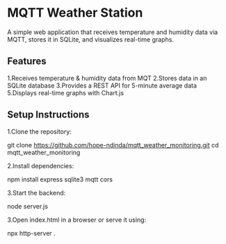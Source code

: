 # MQTT Weather Station

A simple web application that receives temperature and humidity data via MQTT, stores it in SQLite, and visualizes real-time graphs.

## Features

1.Receives temperature & humidity data from MQT
2.Stores data in an SQLite database
3.Provides a REST API for 5-minute average data
5.Displays real-time graphs with Chart.js

## Setup Instructions

1.Clone the repository:

git clone https://github.com/hope-ndinda/mqtt_weather_monitoring.git
cd mqtt_weather_monitoring

2.Install dependencies:

npm install express sqlite3 mqtt cors

3.Start the backend:

node server.js

3.Open index.html in a browser or serve it using:

npx http-server .

